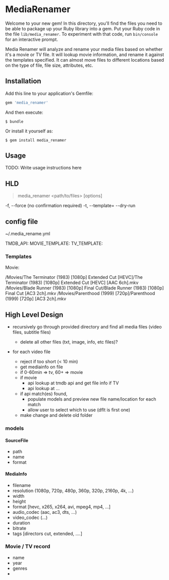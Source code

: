 # MediaRenamer

Welcome to your new gem! In this directory, you'll find the files you need to be able to package up your Ruby library into a gem. Put your Ruby code in the file `lib/media_renamer`. To experiment with that code, run `bin/console` for an interactive prompt.

Media Renamer will analyze and rename your media files based on whether it's a movie or TV file. It will lookup movie information, and rename it against the templates specified.
It can almost move files to different locations based on the type of file, file size, attributes, etc.

## Installation

Add this line to your application's Gemfile:

```ruby
gem 'media_renamer'
```

And then execute:

    $ bundle

Or install it yourself as:

    $ gem install media_renamer

## Usage

TODO: Write usage instructions here


## HLD

> media_renamer <path/to/files> [options]

-f, --force     (no confirmation required)
-t, --template=<file of liquid templates>
    --dry-run


## config file
~/.media_rename.yml

TMDB_API: 
MOVIE_TEMPLATE:
TV_TEMPLATE:

### Templates

Movie:

/Movies/The Terminator (1983) [1080p] Extended Cut [HEVC]/The Terminator (1983) [1080p] Extended Cut [HEVC] [AAC 6ch].mkv
/Movies/Blade Runner (1983) [1080p] Final Cut/Blade Runner (1983) [1080p] Final Cut [AC3 2ch].mkv
/Movies/Parenthood (1999) [720p]/Parenthood (1999) [720p] [AC3 2ch].mkv


## High Level Design

- recursively go through provided directory and find all media files 
  (video files, subtitle files)
  - delete all other files (txt, image, info, etc files)?

- for each video file
  - reject if too short (< 10 min)
  - get mediainfo on file
  - if 0-60min => tv, 60+ => movie
  - if movie
    - api lookup at tmdb api and get file info
    if TV
    - api lookup at ...
  - if api match(es) found,
    - populate models and preview new file name/location for each match
    - allow user to select which to use (dflt is first one)
  - make change and delete old folder


### models

#### SourceFile
  - path
  - name
  - format

#### MediaInfo
  - filename
  - resolution (1080p, 720p, 480p, 360p, 320p, 2160p, 4k, ...)
  - width
  - height
  - format [hevc, x265, x264, avi, mpeg4, mp4, ...]
  - audio_codec (aac, ac3, dts, ...)
  - video_codec (...)
  - duration
  - bitrate
  - tags [directors cut, extended, ....]


### Movie / TV record
  - name
  - year
  - genres
  - 